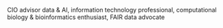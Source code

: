 CIO advisor data & AI, information technology professional, computational biology & bioinformatics enthusiast, FAIR data advocate
